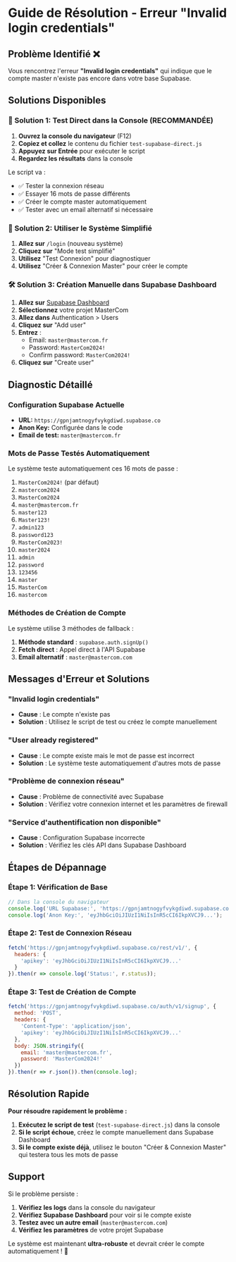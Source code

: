 # Guide de Résolution - Erreur "Invalid login credentials"

## Problème Identifié ❌

Vous rencontrez l'erreur **"Invalid login credentials"** qui indique que le compte master n'existe pas encore dans votre base Supabase.

## Solutions Disponibles

### 🎯 Solution 1: Test Direct dans la Console (RECOMMANDÉE)

1. **Ouvrez la console du navigateur** (F12)
2. **Copiez et collez** le contenu du fichier `test-supabase-direct.js`
3. **Appuyez sur Entrée** pour exécuter le script
4. **Regardez les résultats** dans la console

Le script va :
- ✅ Tester la connexion réseau
- ✅ Essayer 16 mots de passe différents
- ✅ Créer le compte master automatiquement
- ✅ Tester avec un email alternatif si nécessaire

### 🔧 Solution 2: Utiliser le Système Simplifié

1. **Allez sur** `/login` (nouveau système)
2. **Cliquez sur** "Mode test simplifié"
3. **Utilisez** "Test Connexion" pour diagnostiquer
4. **Utilisez** "Créer & Connexion Master" pour créer le compte

### 🛠️ Solution 3: Création Manuelle dans Supabase Dashboard

1. **Allez sur** [Supabase Dashboard](https://supabase.com/dashboard)
2. **Sélectionnez** votre projet MasterCom
3. **Allez dans** Authentication > Users
4. **Cliquez sur** "Add user"
5. **Entrez** :
   - Email: `master@mastercom.fr`
   - Password: `MasterCom2024!`
   - Confirm password: `MasterCom2024!`
6. **Cliquez sur** "Create user"

## Diagnostic Détaillé

### Configuration Supabase Actuelle
- **URL:** `https://gpnjamtnogyfvykgdiwd.supabase.co`
- **Anon Key:** Configurée dans le code
- **Email de test:** `master@mastercom.fr`

### Mots de Passe Testés Automatiquement
Le système teste automatiquement ces 16 mots de passe :
1. `MasterCom2024!` (par défaut)
2. `mastercom2024`
3. `MasterCom2024`
4. `master@mastercom.fr`
5. `master123`
6. `Master123!`
7. `admin123`
8. `password123`
9. `MasterCom2023!`
10. `master2024`
11. `admin`
12. `password`
13. `123456`
14. `master`
15. `MasterCom`
16. `mastercom`

### Méthodes de Création de Compte
Le système utilise 3 méthodes de fallback :
1. **Méthode standard** : `supabase.auth.signUp()`
2. **Fetch direct** : Appel direct à l'API Supabase
3. **Email alternatif** : `master@mastercom.com`

## Messages d'Erreur et Solutions

### "Invalid login credentials"
- **Cause** : Le compte n'existe pas
- **Solution** : Utilisez le script de test ou créez le compte manuellement

### "User already registered"
- **Cause** : Le compte existe mais le mot de passe est incorrect
- **Solution** : Le système teste automatiquement d'autres mots de passe

### "Problème de connexion réseau"
- **Cause** : Problème de connectivité avec Supabase
- **Solution** : Vérifiez votre connexion internet et les paramètres de firewall

### "Service d'authentification non disponible"
- **Cause** : Configuration Supabase incorrecte
- **Solution** : Vérifiez les clés API dans Supabase Dashboard

## Étapes de Dépannage

### Étape 1: Vérification de Base
```javascript
// Dans la console du navigateur
console.log('URL Supabase:', 'https://gpnjamtnogyfvykgdiwd.supabase.co');
console.log('Anon Key:', 'eyJhbGciOiJIUzI1NiIsInR5cCI6IkpXVCJ9...');
```

### Étape 2: Test de Connexion Réseau
```javascript
fetch('https://gpnjamtnogyfvykgdiwd.supabase.co/rest/v1/', {
  headers: {
    'apikey': 'eyJhbGciOiJIUzI1NiIsInR5cCI6IkpXVCJ9...'
  }
}).then(r => console.log('Status:', r.status));
```

### Étape 3: Test de Création de Compte
```javascript
fetch('https://gpnjamtnogyfvykgdiwd.supabase.co/auth/v1/signup', {
  method: 'POST',
  headers: {
    'Content-Type': 'application/json',
    'apikey': 'eyJhbGciOiJIUzI1NiIsInR5cCI6IkpXVCJ9...'
  },
  body: JSON.stringify({
    email: 'master@mastercom.fr',
    password: 'MasterCom2024!'
  })
}).then(r => r.json()).then(console.log);
```

## Résolution Rapide

**Pour résoudre rapidement le problème :**

1. **Exécutez le script de test** (`test-supabase-direct.js`) dans la console
2. **Si le script échoue**, créez le compte manuellement dans Supabase Dashboard
3. **Si le compte existe déjà**, utilisez le bouton "Créer & Connexion Master" qui testera tous les mots de passe

## Support

Si le problème persiste :
1. **Vérifiez les logs** dans la console du navigateur
2. **Vérifiez Supabase Dashboard** pour voir si le compte existe
3. **Testez avec un autre email** (`master@mastercom.com`)
4. **Vérifiez les paramètres** de votre projet Supabase

Le système est maintenant **ultra-robuste** et devrait créer le compte automatiquement ! 🚀
